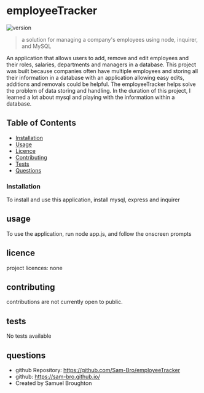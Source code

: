 
# employeeTracker
![version](https://img.shields.io/badge/version-1.0-blue)

> a solution for managing a company's employees using node, inquirer, and MySQL 

An application that allows users to add, remove and edit employees and their roles, salaries, departments and managers in a database. This project was built because companies often have multiple employees and storing all their information in a database with an application allowing easy edits, additions and removals could be helpful. The employeeTracker helps solve the problem of data storing and handling. In the duration of this project, I learned a lot about mysql and playing with the information within a database.

## Table of Contents

- [Installation](#Installation)
- [Usage](#Usage)
- [Licence](#Licence)
- [Contributing](#Contributing)
- [Tests](#tests)
- [Questions](#questions)


### Installation
To install and use this application, install mysql, express and inquirer

## usage
To use the application, run node app.js, and follow the onscreen prompts

## licence
project licences: 
 none

## contributing
contributions are not currently open to public.

## tests
No tests available

## questions
  - github Repository: https://github.com/Sam-Bro/employeeTracker
  - github: https://sam-bro.github.io/
  - Created by Samuel Broughton
    
